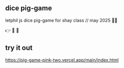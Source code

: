 ## dice pig-game

letphil js dice pig-game for shay class //  may 2025 🐷😅

👉 🎲 🎲  
## try it out
https://pig-game-pink-two.vercel.app/main/index.html
<!-- design and final pics will go below and place to play it -->
